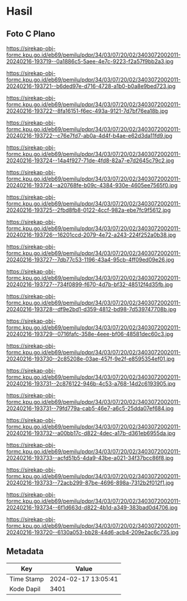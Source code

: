 # Hasil

## Foto C Plano

https://sirekap-obj-formc.kpu.go.id/eb69/pemilu/pdpr/34/03/07/20/02/3403072002011-20240216-193719--0a1886c5-5aee-4e7c-9223-f2a57f9bb2a3.jpg

https://sirekap-obj-formc.kpu.go.id/eb69/pemilu/pdpr/34/03/07/20/02/3403072002011-20240216-193721--b6ded97e-d716-4728-a1b0-b0a8e9bed723.jpg

https://sirekap-obj-formc.kpu.go.id/eb69/pemilu/pdpr/34/03/07/20/02/3403072002011-20240216-193722--8fa16151-f6ec-493a-9121-7d7bf76ea18b.jpg

https://sirekap-obj-formc.kpu.go.id/eb69/pemilu/pdpr/34/03/07/20/02/3403072002011-20240216-193722--c76e7fd7-ab0a-4d4f-b4ae-e62d3da11fd9.jpg

https://sirekap-obj-formc.kpu.go.id/eb69/pemilu/pdpr/34/03/07/20/02/3403072002011-20240216-193724--14a4f927-71de-4fd8-82a7-e7d2645c79c2.jpg

https://sirekap-obj-formc.kpu.go.id/eb69/pemilu/pdpr/34/03/07/20/02/3403072002011-20240216-193724--a20768fe-b09c-4384-930e-4605ee7565f0.jpg

https://sirekap-obj-formc.kpu.go.id/eb69/pemilu/pdpr/34/03/07/20/02/3403072002011-20240216-193725--2fbd8fb8-0122-4ccf-982a-ebe7fc9f5612.jpg

https://sirekap-obj-formc.kpu.go.id/eb69/pemilu/pdpr/34/03/07/20/02/3403072002011-20240216-193726--16201ccd-2079-4e72-a243-224f252a0b38.jpg

https://sirekap-obj-formc.kpu.go.id/eb69/pemilu/pdpr/34/03/07/20/02/3403072002011-20240216-193727--7db77c53-1196-43a4-95cb-4ff09ed09e26.jpg

https://sirekap-obj-formc.kpu.go.id/eb69/pemilu/pdpr/34/03/07/20/02/3403072002011-20240216-193727--734f0899-f670-4d7b-bf32-48512f4d35fb.jpg

https://sirekap-obj-formc.kpu.go.id/eb69/pemilu/pdpr/34/03/07/20/02/3403072002011-20240216-193728--df9e2bd1-d359-4812-bd98-7d539747708b.jpg

https://sirekap-obj-formc.kpu.go.id/eb69/pemilu/pdpr/34/03/07/20/02/3403072002011-20240216-193729--0716fafc-358e-4eee-bf06-48581dec60c3.jpg

https://sirekap-obj-formc.kpu.go.id/eb69/pemilu/pdpr/34/03/07/20/02/3403072002011-20240216-193730--2c85208e-03ae-457f-9e2f-e8595354ef01.jpg

https://sirekap-obj-formc.kpu.go.id/eb69/pemilu/pdpr/34/03/07/20/02/3403072002011-20240216-193731--2c876122-946b-4c53-a768-14d2c6193905.jpg

https://sirekap-obj-formc.kpu.go.id/eb69/pemilu/pdpr/34/03/07/20/02/3403072002011-20240216-193731--79fd779a-cab5-46e7-a6c5-25dda07ef684.jpg

https://sirekap-obj-formc.kpu.go.id/eb69/pemilu/pdpr/34/03/07/20/02/3403072002011-20240216-193732--a00bb17c-d822-4dec-a17b-d361eb6955da.jpg

https://sirekap-obj-formc.kpu.go.id/eb69/pemilu/pdpr/34/03/07/20/02/3403072002011-20240216-193733--acfd51b5-4da9-43be-a021-34f37bcc86f8.jpg

https://sirekap-obj-formc.kpu.go.id/eb69/pemilu/pdpr/34/03/07/20/02/3403072002011-20240216-193733--72acb299-87be-4696-898a-7312b2f012f1.jpg

https://sirekap-obj-formc.kpu.go.id/eb69/pemilu/pdpr/34/03/07/20/02/3403072002011-20240216-193734--6f1d663d-d822-4b1d-a349-383bad0d4706.jpg

https://sirekap-obj-formc.kpu.go.id/eb69/pemilu/pdpr/34/03/07/20/02/3403072002011-20240216-193720--6130a053-bb28-44d6-acb4-209e2ac6c735.jpg


## Metadata

| Key        | Value               |
| ---------- | ------------------- |
| Time Stamp | 2024-02-17 13:05:41 |
| Kode Dapil | 3401                |



